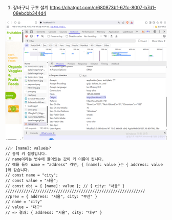 1. 장바구니 구조 설계
https://chatgpt.com/c/680873bf-67fc-8007-b7d1-08ebcbb344d4

![alt text](image.png)

    //✅ [name]: value는?
    // 동적 키 설정입니다.
    // name이라는 변수에 들어있는 값이 키 이름이 됩니다.
    // 예를 들어 name = "address" 라면, { [name]: value }는 { address: value }와 같습니다.
    // const name = "city";
    // const value = "서울";
    // const obj = { [name]: value }; // { city: "서울" }
    /////////////////////////////////////////////////////////////
    //prev = { address: "서울", city: "부산" }
    // name = "city"
    // value = "대구"
    // => 결과: { address: "서울", city: "대구" }